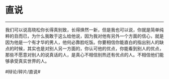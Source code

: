# 直说
- - - -
我们可以说高晓松你长得真别致，长得焕然一新，但是我也可以说，你就是简单纯粹的丑而已，为什么我敢于这么给他说，因为我对他有另外一个方面的信心，就是因为他是一个有才华的男人，他何必靠脸吃饭。你要相信你能直白的指出别人的缺点的时候，其实也是对别人另一方面的，你认可他的优点，你能看到别人的优点，那些不愿意对别人的说真话的人，是真心不相信别热还有优点的人。不相信他们能够承受真实世界的人。




#辩论/碎片/直说#